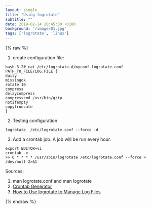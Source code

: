 ```yaml
---
layout: single
title: "Using logrotate"
subtitle: ""
date: 2019-02-14 20:45:00 +0100
background: '/image/01.jpg'
tags: ['logrotate', 'linux']
---
```


{% raw %}

1. create configuration file:
````
bash-3.2# cat /etc/logrotate.d/myconf-logrotate.conf
PATH_TO_FILE/LOG.FILE {
daily
missingok
rotate 10
compress
delaycompress
compresscmd /usr/bin/gzip
notifempty
copytruncate
}
````

2. Testing configuration
````
logrotate  /etc/logrotate.conf --force -d 
````

3. Add a crontab job. A job will be run every hour. 
````
export EDITOR=vi
crontab -e
>> 0 * * * * /usr/sbin/logrotate /etc/logrotate.conf --force > /dev/null 2>&1
````

Sources:

1. man logrotate.conf and man logrotate
2. [Crontab Generator](https://crontab-generator.org/)
3. [How to Use logrotate to Manage Log Files](https://www.linode.com/docs/uptime/logs/use-logrotate-to-manage-log-files/)

{% endraw %}
